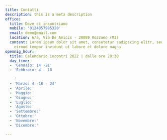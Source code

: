 ```yaml
---
title: Contatti
description: this is a meta description
office:
  title: Dove ci incontriamo
  mobile: '0124857985320'
  email: demo@email.com
  location: 6/a, Via De Amicis - 20089 Rozzano (MI)
  content: Lorem ipsum dolor sit amet, consetetur sadipscing elitr, sed diam nonumy
    eirmod tempor invidunt ut labore et dolore magna
opennig_hour:
  title: Calendario incontri 2022 | dalle ore 20:30
  day_time:
  - 'Gennaio: 14 -21'
  - 'Febbraio: 4 - 18

    '
  - 'Marzo: 4 -18 - 24'
  - 'Aprile:'
  - 'Maggio:'
  - 'Giugno:'
  - 'Luglio:'
  - 'Agosto:'
  - 'Settembre:'
  - 'Ottobre:'
  - 'Novembre:'
  - 'Dicembre:'

---
```

